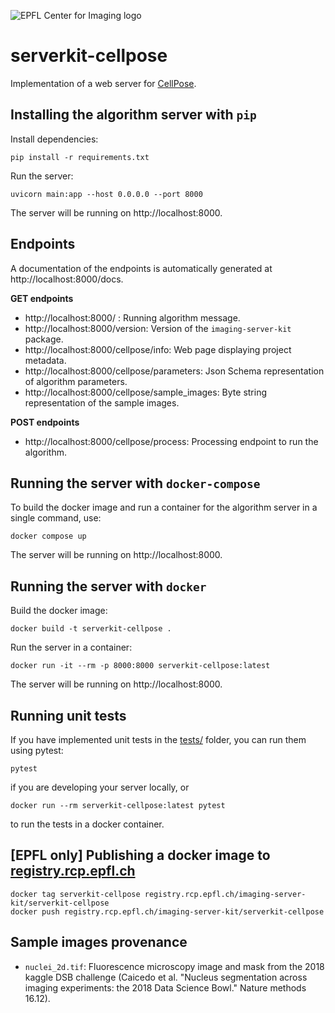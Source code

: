 ![EPFL Center for Imaging logo](https://imaging.epfl.ch/resources/logo-for-gitlab.svg)
# serverkit-cellpose

Implementation of a web server for [CellPose](https://github.com/MouseLand/cellpose).

## Installing the algorithm server with `pip`

Install dependencies:

```
pip install -r requirements.txt
```

Run the server:

```
uvicorn main:app --host 0.0.0.0 --port 8000
```

The server will be running on http://localhost:8000.

## Endpoints

A documentation of the endpoints is automatically generated at http://localhost:8000/docs.

**GET endpoints**

- http://localhost:8000/ : Running algorithm message.
- http://localhost:8000/version: Version of the `imaging-server-kit` package.
- http://localhost:8000/cellpose/info: Web page displaying project metadata.
- http://localhost:8000/cellpose/parameters: Json Schema representation of algorithm parameters.
- http://localhost:8000/cellpose/sample_images: Byte string representation of the sample images.

**POST endpoints**

- http://localhost:8000/cellpose/process: Processing endpoint to run the algorithm.

## Running the server with `docker-compose`

To build the docker image and run a container for the algorithm server in a single command, use:

```
docker compose up
```

The server will be running on http://localhost:8000.

## Running the server with `docker`

Build the docker image:

```
docker build -t serverkit-cellpose .
```

Run the server in a container:

```
docker run -it --rm -p 8000:8000 serverkit-cellpose:latest
```

The server will be running on http://localhost:8000.

## Running unit tests

If you have implemented unit tests in the [tests/](./tests/) folder, you can run them using pytest:

```
pytest
```

if you are developing your server locally, or

```
docker run --rm serverkit-cellpose:latest pytest
```

to run the tests in a docker container.

## [EPFL only] Publishing a docker image to [registry.rcp.epfl.ch](https://registry.rcp.epfl.ch/)

```
docker tag serverkit-cellpose registry.rcp.epfl.ch/imaging-server-kit/serverkit-cellpose
docker push registry.rcp.epfl.ch/imaging-server-kit/serverkit-cellpose
```

## Sample images provenance

- `nuclei_2d.tif`: Fluorescence microscopy image and mask from the 2018 kaggle DSB challenge (Caicedo et al. "Nucleus segmentation across imaging experiments: the 2018 Data Science Bowl." Nature methods 16.12).